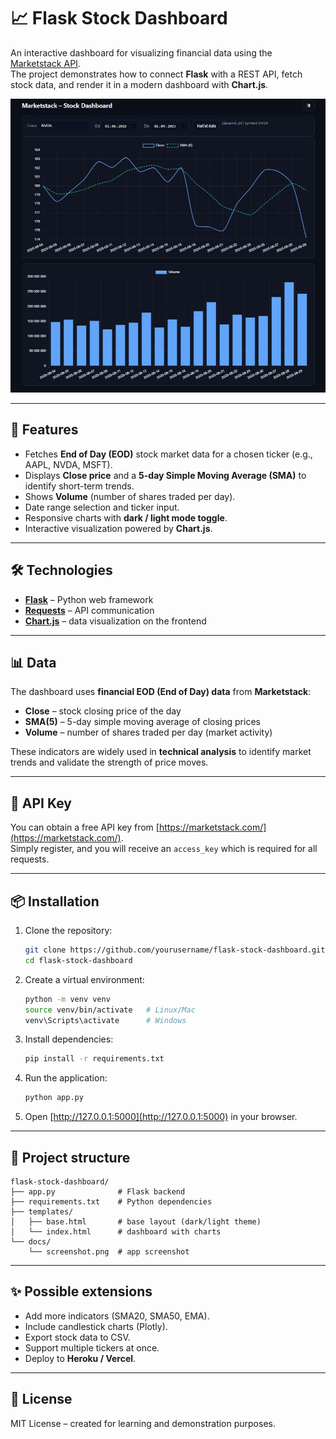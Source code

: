 # 📈 Flask Stock Dashboard

An interactive dashboard for visualizing financial data using the [Marketstack API](https://marketstack.com/).  
The project demonstrates how to connect **Flask** with a REST API, fetch stock data, and render it in a modern dashboard with **Chart.js**.

![Marketstack Dashboard](Marketstack%20Dashboard.jpg)

---

## 🚀 Features
- Fetches **End of Day (EOD)** stock market data for a chosen ticker (e.g., AAPL, NVDA, MSFT).
- Displays **Close price** and a **5-day Simple Moving Average (SMA)** to identify short-term trends.
- Shows **Volume** (number of shares traded per day).
- Date range selection and ticker input.
- Responsive charts with **dark / light mode toggle**.
- Interactive visualization powered by **Chart.js**.

---

## 🛠 Technologies
- **[Flask](https://flask.palletsprojects.com/)** – Python web framework  
- **[Requests](https://requests.readthedocs.io/)** – API communication  
- **[Chart.js](https://www.chartjs.org/)** – data visualization on the frontend  

---

## 📊 Data
The dashboard uses **financial EOD (End of Day) data** from **Marketstack**:
- **Close** – stock closing price of the day  
- **SMA(5)** – 5-day simple moving average of closing prices  
- **Volume** – number of shares traded per day (market activity)  

These indicators are widely used in **technical analysis** to identify market trends and validate the strength of price moves.

---

## 🔑 API Key
You can obtain a free API key from [https://marketstack.com/](https://marketstack.com/).  
Simply register, and you will receive an `access_key` which is required for all requests.

---

## 📦 Installation
1. Clone the repository:
   ```bash
   git clone https://github.com/yourusername/flask-stock-dashboard.git
   cd flask-stock-dashboard
   ```

2. Create a virtual environment:
   ```bash
   python -m venv venv
   source venv/bin/activate   # Linux/Mac
   venv\Scripts\activate      # Windows
   ```

3. Install dependencies:
   ```bash
   pip install -r requirements.txt
   ```

4. Run the application:
   ```bash
   python app.py
   ```

5. Open [http://127.0.0.1:5000](http://127.0.0.1:5000) in your browser.

---

## 📂 Project structure
```
flask-stock-dashboard/
├── app.py              # Flask backend
├── requirements.txt    # Python dependencies
├── templates/
│   ├── base.html       # base layout (dark/light theme)
│   └── index.html      # dashboard with charts
└── docs/
    └── screenshot.png  # app screenshot
```

---

## ✨ Possible extensions
- Add more indicators (SMA20, SMA50, EMA).
- Include candlestick charts (Plotly).
- Export stock data to CSV.
- Support multiple tickers at once.
- Deploy to **Heroku / Vercel**.

---

## 📜 License
MIT License – created for learning and demonstration purposes.
